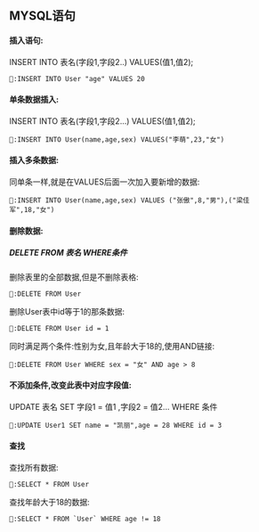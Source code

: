 ## MYSQL语句

#### 插入语句:

INSERT INTO 表名(字段1,字段2..) VALUES(值1,值2);

~~~
🌰:INSERT INTO User "age" VALUES 20
~~~



#### 单条数据插入:

INSERT INTO 表名(字段1,字段2...) VALUES(值1,值2);

~~~
🌰:INSERT INTO User(name,age,sex) VALUES("李萌",23,"女")
~~~



#### 插入多条数据:

同单条一样,就是在VALUES后面一次加入要新增的数据:

~~~
🌰:INSERT INTO User(name,age,sex) VALUES ("张傲",8,"男"),("梁佳军",18,"女")
~~~



#### 删除数据:

##### DELETE FROM 表名 WHERE条件

删除表里的全部数据,但是不删除表格:

~~~
🌰:DELETE FROM User
~~~



删除User表中id等于1的那条数据:

~~~
🌰:DELETE FROM User id = 1
~~~



同时满足两个条件:性别为女,且年龄大于18的,使用AND链接:

~~~
🌰:DELETE FROM User WHERE sex = "女" AND age > 8
~~~



#### 不添加条件,改变此表中对应字段值:

UPDATE 表名 SET 字段1 = 值1 ,字段2 = 值2... WHERE 条件

~~~
🌰:UPDATE User1 SET name = "凯丽",age = 28 WHERE id = 3
~~~



#### 查找

查找所有数据:

~~~
🌰:SELECT * FROM User
~~~



查找年龄大于18的数据:

~~~
🌰:SELECT * FROM `User` WHERE age != 18
~~~















